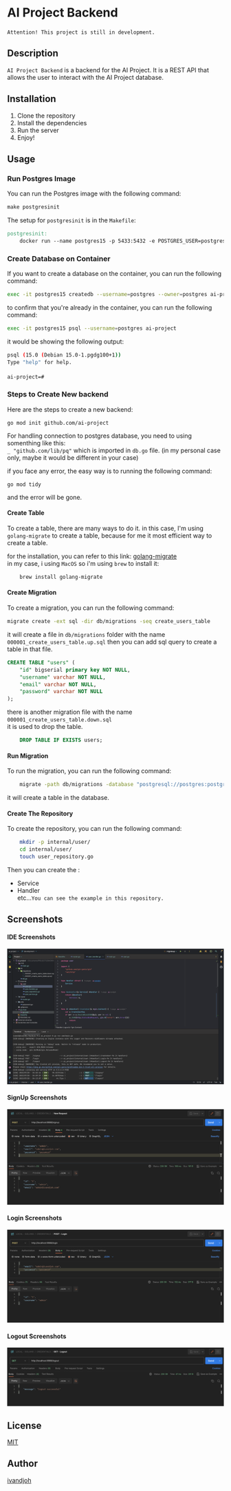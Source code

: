 # AI Project Backend

`Attention! This project is still in development.`

## Description
`AI Project Backend` is a backend for the AI Project. It is a REST API that allows the user to interact with the AI Project database.

## Installation
1. Clone the repository
2. Install the dependencies
3. Run the server
4. Enjoy!

## Usage

### Run Postgres Image
You can run the Postgres image with the following command:
```makefile
make postgresinit
```  

The setup for `postgresinit` is in the `Makefile`:
```makefile
postgresinit:
    docker run --name postgres15 -p 5433:5432 -e POSTGRES_USER=postgres -e POSTGRES_PASSWORD=postgres -d postgres:15-alpine
```  

### Create Database on Container  
If you want to create a database on the container, you can run the following command:
```bash
exec -it postgres15 createdb --username=postgres --owner=postgres ai-project
```  
to confirm that you're already in the container, you can run the following command:
```bash
exec -it postgres15 psql --username=postgres ai-project
```  
it would be showing the following output:
```bash
psql (15.0 (Debian 15.0-1.pgdg100+1))
Type "help" for help.

ai-project=# 
```  

### Steps to Create New backend  
Here are the steps to create a new backend:
```cgo
go mod init github.com/ai-project
```  
For handling connection to postgres database, you need to using somenthing like this:  
`_ "github.com/lib/pq"` which is imported in `db.go` file. (in my personal case only, maybe it would be different in your case)  

if you face any error, the easy way is to running the following command:
```cgo
go mod tidy
```  
and the error will be gone.

#### Create Table
To create a table, there are many ways to do it.
in this case, I'm using `golang-migrate` to create a table, because for me it most efficient way to create a table.  

for the installation, you can refer to this link: [golang-migrate](https://github.com/golang-migrate/migrate/tree/master/cmd/migrate)  
in my case, i using `MacOS` so i'm using `brew` to install it:
```bash
    brew install golang-migrate
```  

#### Create Migration
To create a migration, you can run the following command:
```bash
migrate create -ext sql -dir db/migrations -seq create_users_table
```  
it will create a file in `db/migrations` folder with the name `000001_create_users_table.up.sql`
then you can add sql query to create a table in that file.  
```sql
CREATE TABLE "users" (
    "id" bigserial primary key NOT NULL,
    "username" varchar NOT NULL,
    "email" varchar NOT NULL,
    "password" varchar NOT NULL
);
```  
there is another migration file with the name `000001_create_users_table.down.sql`  
it is used to drop the table.  
```sql
    DROP TABLE IF EXISTS users;
```  

#### Run Migration  
To run the migration, you can run the following command:
```bash
    migrate -path db/migrations -database "postgresql://postgres:postgres@localhost:5433/ai-project?sslmode=disable" --verbose up
```  
it will create a table in the database.

#### Create The Repository
To create the repository, you can run the following command:
```bash
    mkdir -p internal/user/
    cd internal/user/
    touch user_repository.go
```  
Then you can create the :  
- Service
- Handler  
etc...`You can see the example in this repository.`  

## Screenshots

#### IDE Screenshots  
![IDE Screenshots](./assets/images/code.png)  

#### SignUp Screenshots  
![Register Screenshots](./assets/images/signup.png)  

#### Login Screenshots  
![Login Screenshots](./assets/images/login.png)  

#### Logout Screenshots  
![Logout Screenshots](./assets/images/logout.png)  

## License  
[MIT](https://choosealicense.com/licenses/mit/)  

## Author  
[ivandjoh](https://linkedin.com/in/ivandjoh)
